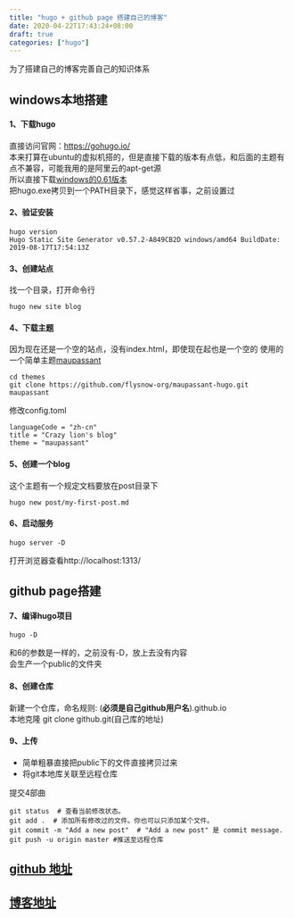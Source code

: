 ```yaml
---
title: "hugo + github page 搭建自己的博客"
date: 2020-04-22T17:43:24+08:00
draft: true
categories: ["hugo"]
---
```

为了搭建自己的博客完善自己的知识体系
## windows本地搭建 ##
#### 1、下载hugo ####

直接访问官网：https://gohugo.io/  
本来打算在ubuntu的虚拟机搭的，但是直接下载的版本有点低，和后面的主题有点不兼容，可能我用的是阿里云的apt-get源  
所以直接下载[windows的0.61版本](https://github.com/gohugoio/hugo/releases/download/v0.61.0/hugo_0.61.0_Windows-64bit.zip)  
把hugo.exe拷贝到一个PATH目录下，感觉这样省事，之前设置过
#### 2、验证安装 ####
``` shell
hugo version
Hugo Static Site Generator v0.57.2-A849CB2D windows/amd64 BuildDate: 2019-08-17T17:54:13Z
```

#### 3、创建站点 ####
找一个目录，打开命令行
``` shell
hugo new site blog
```  

#### 4、下载主题 ####
因为现在还是一个空的站点，没有index.html，即使现在起也是一个空的
使用的一个简单主题[maupassant](https://github.com/flysnow-org/maupassant-hugo)  
```
cd themes
git clone https://github.com/flysnow-org/maupassant-hugo.git maupassant
```
修改config.toml
```
languageCode = "zh-cn"
title = "Crazy lion's blog"
theme = "maupassant"
```

#### 5、创建一个blog ####
这个主题有一个规定文档要放在post目录下
```
hugo new post/my-first-post.md
```

#### 6、启动服务 ####
```
hugo server -D
```
打开浏览器查看http://localhost:1313/

## github page搭建 ##
#### 7、编译hugo项目 ####
```
hugo -D
```
和6的参数是一样的，之前没有-D，放上去没有内容  
会生产一个public的文件夹

#### 8、创建仓库 ####
新建一个仓库，命名规则: (__**必须是自己github用户名**__).github.io  
本地克隆 git clone github.git(自己库的地址)

#### 9、上传 ####
* 简单粗暴直接把public下的文件直接拷贝过来
* 将git本地库关联至远程仓库  

提交4部曲
```
git status  # 查看当前修改状态。
git add .  # 添加所有修改过的文件。你也可以只添加某个文件。
git commit -m "Add a new post"  # "Add a new post" 是 commit message.
git push -u origin master #推送至远程仓库
```


## [github 地址](https://github.com/Crazlion/Crazlion.github.io)
## [博客地址](https://crazlion.github.io/)